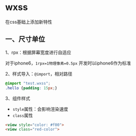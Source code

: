 <!-- 2018/4/19 -->

# wxss

在css基础上添加新特性

## 一、尺寸单位

1、rpx：根据屏幕宽度进行自适应

对于iphone6，`1rpx=1物理像素=0.5px`
开发时以iphone6作为标准

2、样式导入：`@import`，相对路径

```css
@import "test.wxss";
.hello {padding: 15px;}
```

3、组件样式

- `style`属性：会影响渲染速度
- `class`属性

```html
<view style="color: #f00">
<view class="red-color">
```
